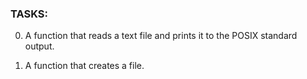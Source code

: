 ### TASKS:

0. A function that reads a text file and prints it to the POSIX standard output.

1. A function that creates a file.


